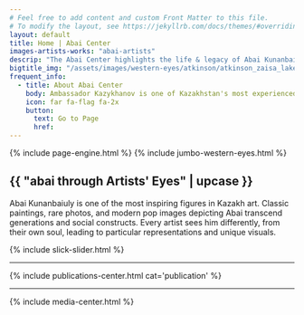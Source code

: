 ```yaml
---
# Feel free to add content and custom Front Matter to this file.
# To modify the layout, see https://jekyllrb.com/docs/themes/#overriding-theme-defaults
layout: default
title: Home | Abai Center
images-artists-works: "abai-artists"
descrip: "The Abai Center highlights the life & legacy of Abai Kunanbaiuly - a great Kazakh poet, philosopher, and founder of written Kazakh literature. The Abai Center showcases the rich heritage of the Kazakh culture & the modern Republic of Kazakhstan."
bigtitle_img: "/assets/images/western-eyes/atkinson/atkinson_zaisa_lake.jpg"
frequent_info:
  - title: About Abai Center
    body: Ambassador Kazykhanov is one of Kazakhstan's most experienced diplomats, and has served as ambassador to several missions, foreign minister and assistant to President Nazarbayev.
    icon: far fa-flag fa-2x
    button:
      text: Go to Page
      href: 
---
```


<!--{% include collapsetabs.html %}-->
{% include page-engine.html %}
{% include jumbo-western-eyes.html %}
<!--<a href="/poetry-video-submission"><img src="/assets/images/poetry_reading_jumbo.png" class="img-fluid index-banner-img" /></a>-->
 <div class="container mt-sm-5"> 
   <h2>{{ "abai through Artists' Eyes" | upcase }}</h2> 
  <p>Abai Kunanbaiuly is one of the most inspiring figures in Kazakh art.
    Classic paintings, rare photos, and modern pop images depicting Abai
    transcend generations and social constructs. Every artist sees him
    differently, from their own soul, leading to particular
    representations and unique visuals.
  </p>
{% include slick-slider.html %}
<hr>
</div>
{% include publications-center.html cat='publication' %}
<hr>
{% include media-center.html %}
<!--<a href="#"><img src="https://abaicenter.nyc3.cdn.digitaloceanspaces.com/dailyabai.png" class="img-fluid index-banner-img" /></a>-->
